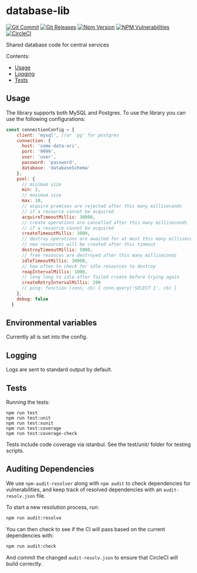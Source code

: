 # database-lib
[![Git Commit](https://img.shields.io/github/last-commit/mojaloop/database-lib.svg?style=flat)](https://github.com/mojaloop/database-lib/commits/main)
[![Git Releases](https://img.shields.io/github/release/mojaloop/database-lib.svg?style=flat)](https://github.com/mojaloop/database-lib/releases)
[![Npm Version](https://img.shields.io/npm/v/@mojaloop/database-lib.svg?style=flat)](https://www.npmjs.com/package/@mojaloop/database-lib)
[![NPM Vulnerabilities](https://img.shields.io/snyk/vulnerabilities/npm/@mojaloop/database-lib.svg?style=flat)](https://www.npmjs.com/package/@mojaloop/database-lib)
[![CircleCI](https://circleci.com/gh/mojaloop/database-lib.svg?style=svg)](https://circleci.com/gh/mojaloop/database-lib)

Shared database code for central services

Contents:

- [Usage](#usage)
- [Logging](#logging)
- [Tests](#tests)

## Usage
The library supports both MySQL and Postgres.
To use the library you can use the following configurations:
```javascript 1.8
const connectionConfig = {
    client: 'mysql', //or 'pg' for postgres
    connection: {
      host: 'some-data-uri',
      port: '9999',
      user: 'user',
      password: 'password',
      database: 'databaseSchema'
    },
    pool: {
      // minimum size
      min: 2,
      // maximum size
      max: 10,
      // acquire promises are rejected after this many milliseconds
      // if a resource cannot be acquired
      acquireTimeoutMillis: 30000,
      // create operations are cancelled after this many milliseconds
      // if a resource cannot be acquired
      createTimeoutMillis: 3000,
      // destroy operations are awaited for at most this many milliseconds
      // new resources will be created after this timeout
      destroyTimeoutMillis: 5000,
      // free resouces are destroyed after this many milliseconds
      idleTimeoutMillis: 30000,
      // how often to check for idle resources to destroy
      reapIntervalMillis: 1000,
      // long long to idle after failed create before trying again
      createRetryIntervalMillis: 200
      // ping: function (conn, cb) { conn.query('SELECT 1', cb) }
    },
    debug: false
  }
```

## Environmental variables

Currently all is set into the config.

## Logging

Logs are sent to standard output by default.

## Tests

Running the tests:

    npm run test
    npm run test:unit
    npm run test:xunit
    npm run test:coverage
    npm run test:coverage-check
        
Tests include code coverage via istanbul. See the test/unit/ folder for testing scripts.

## Auditing Dependencies

We use `npm-audit-resolver` along with `npm audit` to check dependencies for vulnerabilities, and keep track of resolved dependencies with an `audit-resolv.json` file.

To start a new resolution process, run:
```bash
npm run audit:resolve
```

You can then check to see if the CI will pass based on the current dependencies with:
```bash
npm run audit:check
```

And commit the changed `audit-resolv.json` to ensure that CircleCI will build correctly.
